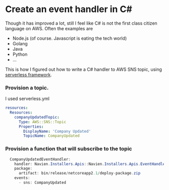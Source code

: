 # Create an event handler in C#

Though it has improved a lot, still I feel like C# is not the first class citizen language on AWS. Often the examples are

* Node.js (of course. Javascript is eating the tech world)
* Golang
* Java
* Python
* ...

This is how I figured out how to write a C# handler to AWS SNS topic, using [serverless framework](https://serverless.com/). 

### Provision a topic. 

I used serverless.yml

```yaml
resources:
  Resources:
    companyUpdatedTopic:
      Type: AWS::SNS::Topic
      Properties:
        DisplayName: 'Company Updated'
        TopicName: CompanyUpdated
```

### Provision a function that will subscribe to the topic

```csharp
  CompanyUpdatedEventHandler:
    handler: Navien.Installers.Apis::Navien.Installers.Apis.EventHandlers.CompanyUpdatedEventHandler::Handle
    package:
      artifact: bin/release/netcoreapp2.1/deploy-package.zip
    events:
      - sns: CompanyUpdated
```
